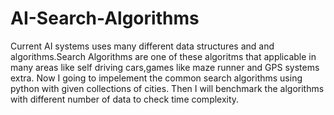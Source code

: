# AI-Search-Algorithms
Current AI systems uses many different data structures and and algorithms.Search Algorithms are one of 
these algoritms that applicable in many areas like self driving cars,games like maze runner and GPS systems extra.
Now I going to impelement the common search algorithms using python with given collections of cities.
Then I will benchmark the algorithms with different number of data to check time complexity.




